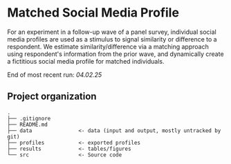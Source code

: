 # Matched Social Media Profile

For an experiment in a follow-up wave of a panel survey, individual social media profiles are used as a stimulus to signal similarity or difference to a respondent. We estimate similarity/difference via a matching approach using respondent's information from the prior wave, and dynamically create a fictitious social media profile for matched individuals.

End of most recent run: _04.02.25_

## Project organization

```
.
├── .gitignore
├── README.md
├── data               <- data (input and output, mostly untracked by git)
├── profiles           <- exported profiles
├── results            <- tables/figures
└── src                <- Source code
```
